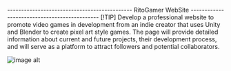 ---------------------------------------------  RitoGamer WebSite  ---------------------------------------------
[!TIP]
Develop a professional website to promote video games in development from an indie creator that uses Unity and Blender to create 
pixel art style games. The page will provide detailed information about current and future projects, 
their development process, and will serve as a platform to attract followers and potential collaborators.

![image alt]()
